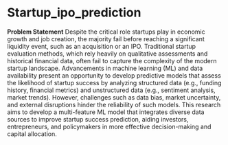 # Startup_ipo_prediction

**Problem Statement**
Despite the critical role startups play in economic growth and job creation, the majority fail before reaching a significant liquidity event, such as an acquisition or an IPO. Traditional startup evaluation methods, which rely heavily on qualitative assessments and historical financial data, often fail to capture the complexity of the modern startup landscape. Advancements in machine learning (ML) and data availability present an opportunity to develop predictive models that assess the likelihood of startup success by analyzing structured data (e.g., funding history, financial metrics) and unstructured data (e.g., sentiment analysis, market trends). However, challenges such as data bias, market uncertainty, and external disruptions hinder the reliability of such models. This research aims to develop a multi-feature ML model that integrates diverse data sources to improve startup success prediction, aiding investors, entrepreneurs, and policymakers in more effective decision-making and capital allocation.


